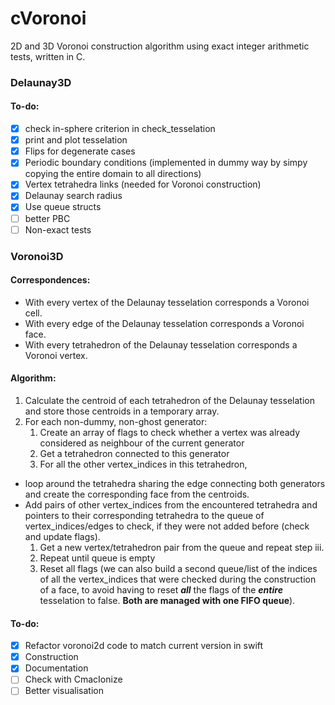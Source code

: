 # cVoronoi

2D and 3D Voronoi construction algorithm using exact integer arithmetic tests, written in C.

### Delaunay3D
#### To-do:

- [X] check in-sphere criterion in check_tesselation
- [X] print and plot tesselation
- [x] Flips for degenerate cases
- [X] Periodic boundary conditions (implemented in dummy way by simpy copying the entire domain to all directions)
- [X] Vertex tetrahedra links (needed for Voronoi construction)
- [X] Delaunay search radius
- [X] Use queue structs
- [ ] better PBC
- [ ] Non-exact tests

### Voronoi3D

#### Correspondences:

- With every vertex of the Delaunay tesselation corresponds a Voronoi cell.
- With every edge of the Delaunay tesselation corresponds a Voronoi face.
- With every tetrahedron of the Delaunay tesselation corresponds a Voronoi vertex.


#### Algorithm:

1. Calculate the centroid of each tetrahedron of the Delaunay tesselation and store those centroids in a temporary
  array.
1. For each non-dummy, non-ghost generator:
      1. Create an array of flags to check whether a vertex was already considered as neighbour of the current generator
      1. Get a tetrahedron connected to this generator
      1. For all the other vertex_indices in this tetrahedron,
  - loop around the tetrahedra sharing the edge connecting both generators and create the corresponding face from
  the centroids.
  - Add pairs of other vertex_indices from the encountered tetrahedra and pointers to their corresponding
  tetrahedra to the queue of vertex_indices/edges to check, if they were not added before (check and update
  flags).
      1. Get a new vertex/tetrahedron pair from the queue and repeat step iii.
      1. Repeat until queue is empty
      1. Reset all flags (we can also build a second queue/list of the indices of all the vertex_indices that were checked
  during the construction of a face, to avoid having to reset ___all___ the flags of the ___entire___ tesselation
  to false. __Both are managed with one FIFO queue__).

#### To-do:

- [X] Refactor voronoi2d code to match current version in swift
- [X] Construction
- [X] Documentation
- [ ] Check with CmacIonize
- [ ] Better visualisation
